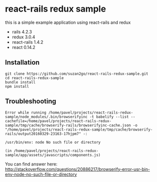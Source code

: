 # react-rails redux sample
this is a simple example application using  react-rails and redux
* rails 4.2.3
* redux 3.0.4
* react-rails 1.4.2
* react 0.14.2

## Installation

```
git clone https://github.com/suzan2go/react-rails-redux-sample.git
cd react-rails-redux-sample
bundle install
npm install
```


## Troubleshooting

```
Error while running /home/pavel/projects/react-rails-redux-sample/node_modules/.bin/browserifyinc -t babelify --list --cachefile=/home/pavel/projects/react-rails-redux-sample/tmp/cache/browserify-rails/browserifyinc-cache.json -o "/home/pavel/projects/react-rails-redux-sample/tmp/cache/browserify-rails/output20160329-23163-17hjpm7" -:

/usr/bin/env: node No such file or directory

(in /home/pavel/projects/react-rails-redux-sample/app/assets/javascripts/components.js)
```

You can find answer here: http://stackoverflow.com/questions/20886217/browserify-error-usr-bin-env-node-no-such-file-or-directory
